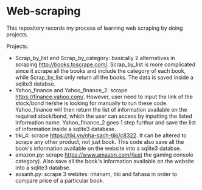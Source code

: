 # Web-scraping
This repository records my process of learning web scraping by doing projects.

Projects:
- Scrap_by_list and Scrap_by_category: basically 2 alternatives in scraping http://books.toscrape.com/. Scrap_by_list is more complicated since it scrape all the books and include the category of each book, while Scrap_by_list only return all the books. The data is saved inside a sqlite3 databse.
- Yahoo_finance and Yahoo_finance_2: scrape https://finance.yahoo.com/. However, user need to input the link of the stock/bond he/she is looking for manually to run these code. Yahoo_finance will then return the list of information available on the required stock/bond, which the user can access by inputting the listed information name. Yahoo_finance_2 goes 1 step furthur and save the list of information inside a sqlite3 database.
- tiki_4: scrape https://tiki.vn/nha-sach-tiki/c8322. It can be altered to scrape any other product, not just book. This code also save all the book's information available on the website into a sqlite3 databse.
- amazon.py: scrape https://www.amazon.com/(just the gaming console category). Also save all the book's information available on the website into a sqlite3 databse.
- sosanh.py: scrape 3 webites: nhanam, tiki and fahasa in order to compare price of a particular book.
